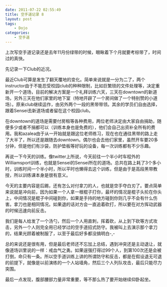 ```yaml
---
date: 2011-07-22 02:55:49
title: 空手道记录 8
layout: post
tags:
    - Dojo
categories:
    - 空手道
---
```

上次写空手道记录还是去年11月份绿带的时候，眼瞅着下个月就要考棕带了，时间过的真快。

先记录一下Club的近况。

最近Club可算是发生了翻天覆地的变化。简单来说就是一分为二了，两个instructor由于不能忍受校园club的种种限制，比如巨繁琐的文件处理等，决定重新开一个道场，目前的解决方案是一个礼拜训练六天，三天在downtown的新道场，另外三天在他们家里的地下室（特地开辟了一个房间做了一个特别赞的小道场）。原来club继续运作，由另外两个一段的黑带带领。其余的学员们自由选择，跟着Sensei去新道场或者留在这个校园club。

在downtown的道场是需要付房租等各种费用，两位老师决定由大家自由捐助，随便多少或者不捐都可以（训练本身也是免费的），他们会自己出资补全所有的费用。我和azalea由于从一开始就是跟这位老师练习，现在也在通往黑带的路上走了大半了，所以还是跟随去downtown。偶尔也会去他们家里，虽然开车要20多分钟，但是他们有沙袋，防护垫板等好玩的设备，每一次训练都有不少乐趣。

再说一下今天的训练。像twitter上所说，今天前往一个半小时车程外的Williamsport训练，也就是Sensei的Sensei所在的道场。总共在路上耗了3个多小时，训练时间一个半小时，所以平时也懒得去这个训练，但是由于是高段黑带教授，所以训练课本身是很有意义。

今天的主要内容是后踢，还有怎么对付拿刀的人，也就是空手夺白刃了。要点简单来说就是冲向前，因为如果一个人拿一根棍子打你，最坏的情况是棍子头抡在你头上，中间情况是棍子中间碰到你，如果是手持的地方碰到你则几乎不会有什么伤害。拿刀也是相同情况。如果退的话对方会一直追着砍打，所以要在对方挥动武器的时候迅速向前反击。

我们是每人给发了一个汤勺，然后一个人用直刺，挥着砍，从上到下砍等方式攻击，另外一个人则完全用已经学过的空手道招式防守。我被叫上去演示那个拿刀的，结果光顾着被制服了，以至于最后好多都没搞明白-,-

总的来说还是很有用，但是最后老师还不忘加上总结，遇到冲突还是主动退让，就像道场训里说的一样：戒血气之勇。如果逞强打得过99个人，到第100次还是会被打倒，命只有一条。所以空手道训练上讲的所谓防守和反击，都是在假设退无可退的前提下，就像是以前演练的一个人站墙角，然后三个人列队攻击，最后只能尽力突围。

最后一点发现，腹部腰部力量非常重要，等不那么热了要开始继续仰卧起坐。
